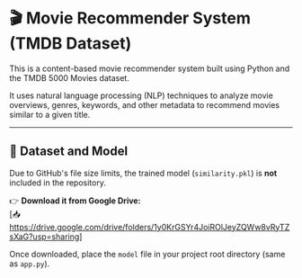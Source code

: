 # 🎬 Movie Recommender System (TMDB Dataset)

This is a content-based movie recommender system built using Python and the TMDB 5000 Movies dataset.

It uses natural language processing (NLP) techniques to analyze movie overviews, genres, keywords, and other metadata to recommend movies similar to a given title.

---

## 📁 Dataset and Model

Due to GitHub's file size limits, the trained model (`similarity.pkl`) is **not** included in the repository.

👉 **Download it from Google Drive:**  
[📥 https://drive.google.com/drive/folders/1y0KrGSYr4JoiROlJeyZQWw8vRyTZsXaG?usp=sharing]


Once downloaded, place the `model` file in your project root directory (same as `app.py`).
